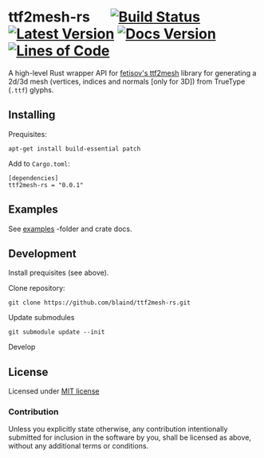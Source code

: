 # ttf2mesh-rs &emsp; [![Build Status]][actions] [![Latest Version]][crates.io] [![Docs Version]][docs] [![Lines of Code]][github]

[Build Status]: https://img.shields.io/github/workflow/status/blaind/ttf2mesh/test
[actions]: https://github.com/blaind/ttf2mesh/actions?query=branch%3Amain
[Latest Version]: https://img.shields.io/crates/v/ttf2mesh.svg
[crates.io]: https://crates.io/crates/ttf2mesh
[Lines of Code]: https://tokei.rs/b1/github/blaind/ttf2mesh?category=code
[github]: https://github.com/blaind/ttf2mesh

[Docs Version]: https://docs.rs/ttf2mesh/badge.svg
[docs]: https://docs.rs/ttf2mesh

A high-level Rust wrapper API for [fetisov's ttf2mesh](https://github.com/fetisov/ttf2mesh/) library for generating a 2d/3d mesh (vertices, indices and normals [only for 3D]) from TrueType (`.ttf`) glyphs.

## Installing

Prequisites:

    apt-get install build-essential patch

Add to `Cargo.toml`:

    [dependencies]
    ttf2mesh-rs = "0.0.1"

## Examples

See [examples](/examples) -folder and crate docs.

## Development

Install prequisites (see above).

Clone repository:

    git clone https://github.com/blaind/ttf2mesh-rs.git

Update submodules

    git submodule update --init

Develop

## License

Licensed under <a href="LICENSE">MIT license</a>

### Contribution

Unless you explicitly state otherwise, any contribution intentionally submitted
for inclusion in the software by you,  shall be licensed as above, without any additional terms or conditions.
